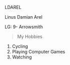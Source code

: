 LDAREL

Linus Damian Arel

LG: 9- Arrowsmith

>My Hobbies

1. Cycling
2. Playing Computer Games
3. Watching


